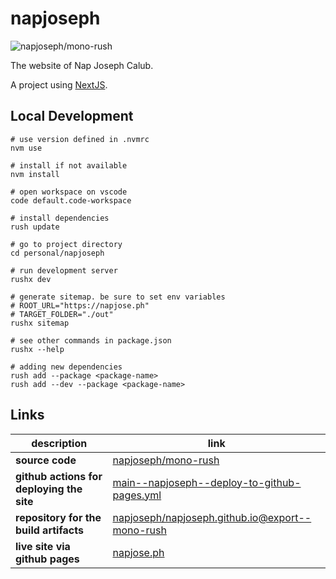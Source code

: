 # napjoseph

![napjoseph/mono-rush](https://github.com/napjoseph/mono-rush/actions/workflows/main--napjoseph--deploy-to-github-pages.yml/badge.svg)

The website of Nap Joseph Calub.

A project using [NextJS](http://nextjs.org/).

## Local Development

```
# use version defined in .nvmrc
nvm use

# install if not available
nvm install

# open workspace on vscode
code default.code-workspace

# install dependencies
rush update

# go to project directory
cd personal/napjoseph

# run development server
rushx dev

# generate sitemap. be sure to set env variables
# ROOT_URL="https://napjose.ph"
# TARGET_FOLDER="./out"
rushx sitemap

# see other commands in package.json
rushx --help

# adding new dependencies
rush add --package <package-name>
rush add --dev --package <package-name>
```

## Links

| description                               | link                                                                                                                                                |
| ----------------------------------------- | --------------------------------------------------------------------------------------------------------------------------------------------------- |
| **source code**                           | [napjoseph/mono-rush](https://github.com/napjoseph/mono-rush/tree/main/personal/napjoseph)                                                          |
| **github actions for deploying the site** | [main--napjoseph--deploy-to-github-pages.yml](https://github.com/napjoseph/mono-rush/actions/workflows/main--napjoseph--deploy-to-github-pages.yml) |
| **repository for the build artifacts**    | [napjoseph/napjoseph.github.io@export--mono-rush](https://github.com/napjoseph/napjoseph.github.io/tree/export--mono-rush)                          |
| **live site via github pages**            | [napjose.ph](https://napjose.ph)                                                                                                                    |
